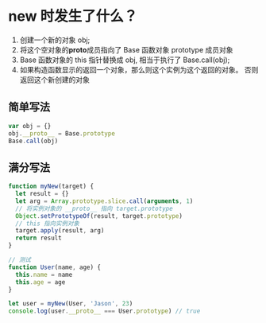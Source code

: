 # new 时发生了什么？

1. 创建一个新的对象 obj;
2. 将这个空对象的**proto**成员指向了 Base 函数对象 prototype 成员对象
3. Base 函数对象的 this 指针替换成 obj, 相当于执行了 Base.call(obj);
4. 如果构造函数显示的返回一个对象，那么则这个实例为这个返回的对象。 否则返回这个新创建的对象

## 简单写法

```javascript
var obj = {}
obj.__proto__ = Base.prototype
Base.call(obj)
```

## 满分写法

```javascript
function myNew(target) {
  let result = {}
  let arg = Array.prototype.slice.call(arguments, 1)
  // 将实例对象的 __proto__ 指向 target.prototype
  Object.setPrototypeOf(result, target.prototype)
  // this 指向实例对象
  target.apply(result, arg)
  return result
}

// 测试
function User(name, age) {
  this.name = name
  this.age = age
}

let user = myNew(User, 'Jason', 23)
console.log(user.__proto__ === User.prototype) // true
```
